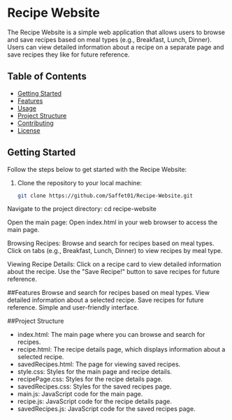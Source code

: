 # Recipe Website

The Recipe Website is a simple web application that allows users to browse and save recipes based on meal types (e.g., Breakfast, Lunch, Dinner). Users can view detailed information about a recipe on a separate page and save recipes they like for future reference.

## Table of Contents

- [Getting Started](#getting-started)
- [Features](#features)
- [Usage](#usage)
- [Project Structure](#project-structure)
- [Contributing](#contributing)
- [License](#license)

## Getting Started

Follow the steps below to get started with the Recipe Website:

1. Clone the repository to your local machine:

   ```bash
   git clone https://github.com/Saffet01/Recipe-Website.git

Navigate to the project directory:
  cd recipe-website

Open the main page:
  Open index.html in your web browser to access the main page.
  
Browsing Recipes:
  Browse and search for recipes based on meal types.
  Click on tabs (e.g., Breakfast, Lunch, Dinner) to view recipes by meal type.

Viewing Recipe Details:
  Click on a recipe card to view detailed information about the recipe.
  Use the "Save Recipe!" button to save recipes for future reference.

##Features
  Browse and search for recipes based on meal types.
  View detailed information about a selected recipe.
  Save recipes for future reference.
  Simple and user-friendly interface.

##Project Structure
  - index.html: The main page where you can browse and search for recipes.
  - recipe.html: The recipe details page, which displays information about a selected recipe.
  - savedRecipes.html: The page for viewing saved recipes.
  - style.css: Styles for the main page and recipe details.
  - recipePage.css: Styles for the recipe details page.
  - savedRecipes.css: Styles for the saved recipes page.
  - main.js: JavaScript code for the main page.
  - recipe.js: JavaScript code for the recipe details page.
  - savedRecipes.js: JavaScript code for the saved recipes page.
